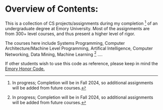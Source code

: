 # **Overview of Contents:**

This is a collection of CS projects/assignments during my completion [^*] of an undergraduate degree at Emory University. Most of the assignments are
from 300+ level courses, and thus present a higher level of rigor. 

The courses here include Systems Programming, Computer Architecture/Machine Level Programming, Artifical Intelligence, Computer Networking, Data Mining, Machine Learning [^*] ....

If other students wish to use this code as reference, please keep in mind the [Emory Honor Code.](http://catalog.college.emory.edu/policies/honor-code.html)

[^*]: In progress; Completion will be in Fall 2024, so additional assignments will be added from future courses.
